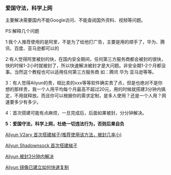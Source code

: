 ### 爱国守法，科学上网

主要解决需要国内不能Google访问、不能查阅国外资料、视频等问题。

PS:解释几个问题

1:我个人推荐使用的是阿里，不是为了给他打广告，主要是用的顺手了，华为、腾讯、百度、亚马逊都可以的

2:有人觉得阿里被封的快，在国内安全期间，任何第三方服务商都会被封的很快，快的时候1-2小时就被封了，所以快速解决被封才是大问题。非安全期1-2个月都没事。当然这个教程也可以适用任何第三方服务商 如：腾讯 华为 亚马逊等等。

3：有人觉得Aliyun的贵，相比卖的xxx等等软件确实贵了点，但是也绝对不是你想的那样贵，我一个人用平均每个月最高不超过20元，用的时候就搭建3分钟内搞定，不用就释放。而且你可以根据你的需求定制，是多人使用？还是一个人用？网速要多少有多少。

4：首次搭建可能有点麻烦，一旦完成后，后面如果被封，分分钟解决。

**5：爱国守法，科学上网，杜绝一切违法行为，否则后果自负**

[Aliyun V2ary 首次搭建梯子(推荐使用该方法，被封几率小)](./ALIYUN_V2RAY.md)

[Aliyun Shadownsock 首次搭建梯子](./ALIYUN.md)

[Aliyun 被封3分钟内解决](./ALIYUN_1.md)

[Aliyun 镜像已建立如何快速复制](./ALIYUN_COPY.md)
